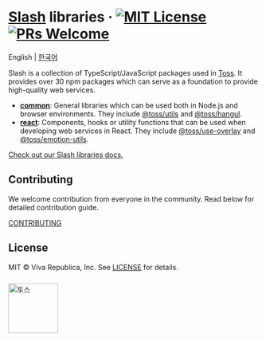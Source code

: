 # [Slash](https://slash.page) libraries &middot; [![MIT License](https://img.shields.io/badge/license-MIT-blue.svg)](https://github.com/toss/slash/blob/main/LICENSE) [![PRs Welcome](https://img.shields.io/badge/PRs-welcome-brightgreen.svg)](https://github.com/toss/slash/blob/main/CONTRIBUTING.md)


English | [한국어](./README-ko_kr.md)

Slash is a collection of TypeScript/JavaScript packages used in [Toss](https://toss.im). It provides over 30 npm packages which can serve as a foundation to provide high-quality web services.

- [**common**](https://github.com/toss/slash/blob/main/packages/common): General libraries which can be used both in Node.js and browser environments. They include [@toss/utils](https://github.com/toss/slash/blob/main/packages/utils) and [@toss/hangul](https://github.com/toss/slash/blob/main/packages/common/hangul).
- [**react**](https://github.com/toss/slash/blob/main/packages/react): Components, hooks or utility functions that can be used when developing web services in React. They include [@toss/use-overlay](https://github.com/toss/slash/blob/main/packages/react/use-overlay) and [@toss/emotion-utils](https://github.com/toss/slash/blob/main/packages/react/emotion-utils).

[Check out our Slash libraries docs.](https://slash.page)

## Contributing

We welcome contribution from everyone in the community. Read below for detailed contribution guide.

[CONTRIBUTING](./CONTRIBUTING.md)


## License

MIT © Viva Republica, Inc. See [LICENSE](./LICENSE) for details.

<img src="https://static.toss.im/logos/png/4x/logo-toss.png" alt="토스" width="100" style="margin-top: 10px" />
